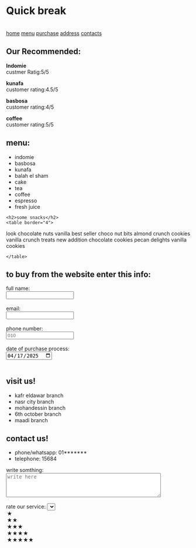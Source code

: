 <!DOCTYPE html>
<html lang="en">
<head>
    <meta charset="UTF-8">
    <meta name="viewport" content="width=device-width, initial-scale=1.0">
    <title>Quick break</title>
</head>
<body>
    <h1>Quick break</h1><br>
    <nav>
<a href="#home">home</a>
<a href="#menu">menu</a>
<a href="#purchase">purchase</a>
<a href="#address">address</a>
<a href="#contacts">contacts</a>

</nav>
<h2>Our Recommended:</h2>
<p><strong>Indomie</strong><br>
    custmer Ratig:5/5
</p>
<p><strong>kunafa</strong><br>
    customer rating:4.5/5
</p>
<p><strong>basbosa
</strong><br>
customer rating:4/5
</p>    
<p><strong>coffee</strong><br>
customer rating:5/5
</p>
<h2 id="menu">menu:</h2>
<ul>
    <li>indomie</li>
    <li>basbosa</li>
    <li>kunafa</li>
    <li>balah el sham</li>
    <li>cake</li>
    <li>tea</li>
    <li>coffee</li>
    <li>espresso</li>
    <li>fresh juice</li>

</ul>

    <h2>some snacks</h2>
    <table border="4">
<tr>
    <th>look</th>
    <th>chocolate</th>
    <th>nuts</th>
    <th>vanilla</th>

</tr>
<tr>
    <td>best seller</td>
    <td>choco nut bits</td>
    <td>almond crunch cookies</td>
    <td>vanilla crunch treats</td>
</tr>
<tr>
<td>new addition</td>
<td>chocolate cookies</td>
<td>pecan delights</td>
<td>vanilla cookies</td>



</tr>




    </table>
<h2 id="purchase">to buy from the website enter this info:</h2>
<form>
<label for="fullname">full name:</label>
<br>
<input type="text" id="fullname" name="fullname"><br><br>
<label for="email">email:</label>
<br>
<input type="email" id="email" name="email"><br><br>
<label for="phone">phone number:</label><br>
<input type="tel" id="phone" name="phone" placeholder="010"><br><br>
<label for="date">date of purchase process:</label><br>
<input type="date" id="date" name="date" value="2025-04-17"><br><br>

</form>
<h2 id="address">visit us!</h2>
<ul>
<li>kafr eldawar branch</li>
<li>nasr city branch</li>
<li>mohandessin branch</li>
<li>6th october branch</li>
<li>maadi branch</li>

</ul>


<h2 id="contacts">contact us!</h2>
<ul>
<li>phone/whatsapp: 01*******</li>
<li>telephone: 15684</li>


</ul>
<label for="message">write somthing:</label><br>
<textarea name="message" id="message" rows="4" cols="50" placeholder="write here"></textarea><br><br>
<label for="rating">rate our service:</label>
<select name="rating" id="rating"></select>
<option value="1">&#9733</option>
<option value="2">&#9733;&#9733</option>
<option value="3">&#9733;&#9733;&#9733</option>
<option value="4">&#9733;&#9733;&#9733;&#9733</option>
<option value="5">&#9733;&#9733;&#9733;&#9733;&#9733</option>

</body>
</html>
